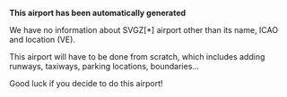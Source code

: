 **This airport has been automatically generated**

We have no information about SVGZ[*] airport other than its name, ICAO and location (VE).

This airport will have to be done from scratch, which includes adding runways, taxiways, parking locations, boundaries...

Good luck if you decide to do this airport!